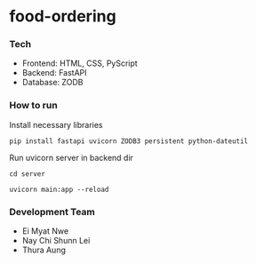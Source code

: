 # food-ordering

### Tech
- Frontend: HTML, CSS, PyScript
- Backend: FastAPI
- Database: ZODB 

### How to run
Install necessary libraries
```
pip install fastapi uvicorn ZODB3 persistent python-dateutil
```

Run uvicorn server in backend dir
```
cd server
```

```
uvicorn main:app --reload
```

### Development Team

- Ei Myat Nwe
- Nay Chi Shunn Lei
- Thura Aung

